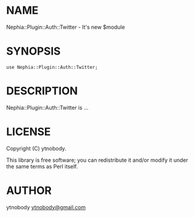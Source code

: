 # NAME

Nephia::Plugin::Auth::Twitter - It's new $module

# SYNOPSIS

    use Nephia::Plugin::Auth::Twitter;

# DESCRIPTION

Nephia::Plugin::Auth::Twitter is ...

# LICENSE

Copyright (C) ytnobody.

This library is free software; you can redistribute it and/or modify
it under the same terms as Perl itself.

# AUTHOR

ytnobody <ytnobody@gmail.com>
